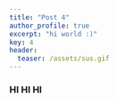 ```yaml
---
title: "Post 4"
author_profile: true
excerpt: "hi world :)"
key: 4
header:
  teaser: /assets/sus.gif
---
```


### HI HI HI